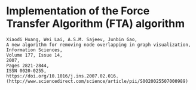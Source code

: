 # Implementation of the Force Transfer Algorithm (FTA) algorithm

    Xiaodi Huang, Wei Lai, A.S.M. Sajeev, Junbin Gao,
    A new algorithm for removing node overlapping in graph visualization,
    Information Sciences,
    Volume 177, Issue 14,
    2007,
    Pages 2821-2844,
    ISSN 0020-0255,
    https://doi.org/10.1016/j.ins.2007.02.016.
    (http://www.sciencedirect.com/science/article/pii/S0020025507000989)
